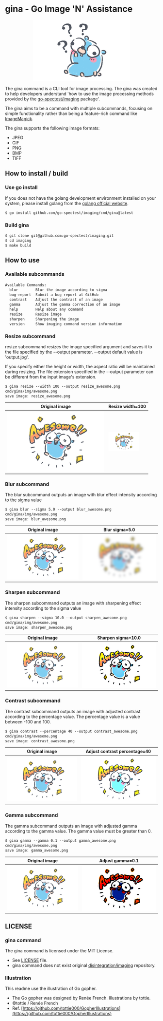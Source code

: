 # gina - Go Image 'N' Assistance
<p align="center">
  <img src="img/question.png" alt="Image">
</p>

The gina command is a CLI tool for image processing. The gina was created to help developers understand 'how to use the image
processing methods provided by the [go-spectest/imaging](https://github.com/go-spectest/imaging) package'.

The gina aims to be a command with multiple subcommands, focusing on simple functionality rather than being a feature-rich command like [ImageMagick](https://github.com/ImageMagick/ImageMagick).

The gina supports the following image formats:
- JPEG
- GIF
- PNG
- BMP
- TIFF

## How to install / build
### Use go install
If you does not have the golang development environment installed on your system, please install golang from the [golang official website](https://go.dev/doc/install).
```shell
$ go install github.com/go-spectest/imaging/cmd/gina@latest
```

### Build gina
```shell
$ git clone git@github.com:go-spectest/imaging.git
$ cd imaging
$ make build
```

## How to use
### Available subcommands
```
Available Commands:
  blur        Blur the image according to sigma
  bug-report  Submit a bug report at GitHub
  contrast    Adjust the contrast of an image
  gamma       Adjust the gamma correction of an image
  help        Help about any command
  resize      Resize image
  sharpen     Sharpening the image
  version     Show imaging command version information
```
### Resize subcommand
resize subcommand resizes the image specified argument and saves it to the file specified by the --output parameter. --output default value is 'output.jpg'.

If you specify either the height or width, the aspect ratio will be maintained during resizing. The file extension specified in the --output parameter can be different from the input image's extension.

```
$ gina resize --width 100 --output resize_awesome.png cmd/gina/img/awesome.png 
save image: resize_awesome.png
```
Original image                     | Resize width=100                            | 
-----------------------------------|----------------------------------------|
![srcImage](img/awesome.png) | ![dstImage](img/resize_awesome.png) |


### Blur subcommand
The blur subcommand outputs an image with blur effect intensity according to the sigma value
```
$ gina blur --sigma 5.0 --output blur_awesome.png cmd/gina/img/awesome.png 
save image: blur_awesome.png
```
Original image                     | Blur sigma=5.0                           | 
-----------------------------------|----------------------------------------|
![srcImage](img/awesome.png) | ![dstImage](img/blur_awesome.png) |

### Sharpen subcommand
The sharpen subcommand outputs an image with sharpening effect intensity according to the sigma value
```
$ gina sharpen --sigma 10.0 --output sharpen_awesome.png cmd/gina/img/awesome.png 
save image: sharpen_awesome.png
```
Original image                     | Sharpen sigma=10.0                           | 
-----------------------------------|----------------------------------------|
![srcImage](img/awesome.png) | ![dstImage](img/sharpen_awesome.png) |

### Contrast subcommand
The contrast subcommand outputs an image with adjusted contrast according to the percentage value. The percentage value is a value between -100 and 100. 
```
$ gina contrast --percentage 40 --output contrast_awesome.png cmd/gina/img/awesome.png 
save image: contrast_awesome.png
```
Original image                     | Adjust contrast percentage=40                           | 
-----------------------------------|----------------------------------------|
![srcImage](img/awesome.png) | ![dstImage](img/contrast_awesome.png) |

### Gamma subcommand
The gamma subcommand outputs an image with adjusted gamma according to the gamma value. The gamma value must be greater than 0.
``` 
$ gina gamma --gamma 0.1 --output gamma_awesome.png cmd/gina/img/awesome.png 
save image: gamma_awesome.png
```
Original image                     | Adjust gamma=0.1                          | 
-----------------------------------|----------------------------------------|
![srcImage](img/awesome.png) | ![dstImage](img/gamma_awesome.png) |


## LICENSE
### gina command
The gina command is licensed under the MIT License.
- See [LICENSE](./LICENSE) file.
- gina command does not exist original [disintegration/imaging](https://github.com/disintegration/imaging) repository.

### Illustration
This readme use the illustration of Go gopher.
- The Go gopher was designed by Renée French. Illustrations by tottie.
- ©tottie / Renée French 
- Ref. [https://github.com/tottie000/GopherIllustrations](https://github.com/tottie000/GopherIllustrations)
